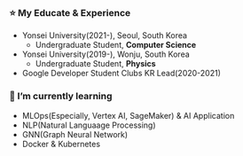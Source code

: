 ### ⭐️ My Educate & Experience
- Yonsei University(2021-), Seoul, South Korea
  - Undergraduate Student, **Computer Science**
- Yonsei University(2019-), Wonju, South Korea
  - Undergraduate Student, **Physics**
- Google Developer Student Clubs KR Lead(2020-2021)


### 🌱 I’m currently learning 
  - MLOps(Especially, Vertex AI, SageMaker) & AI Application
  - NLP(Natural Languaage Processing)
  - GNN(Graph Neural Network)
  - Docker & Kubernetes
